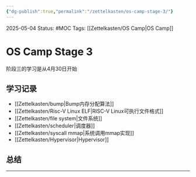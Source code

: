 ```yaml
---
{"dg-publish":true,"permalink":"/zettelkasten/os-camp-stage-3/"}
---
```


2025-05-04
Status: #MOC
Tags: [[Zettelkasten/OS Camp\|OS Camp]]

# OS Camp Stage 3

阶段三的学习是从4月30日开始

## 学习记录
- [[Zettelkasten/bump\|Bump内存分配算法]]
- [[Zettelkasten/Risc-V Linux ELF\|RISC-V Linux可执行文件格式]]
- [[Zettelkasten/file system\|文件系统]]
- [[Zettelkasten/scheduler\|调度器]]
- [[Zettelkasten/syscall mmap\|系统调用mmap实现]]
- [[Zettelkasten/Hypervisor\|Hypervisor]]

## 总结


___